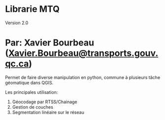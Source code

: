 Librarie MTQ
=====================================================================
Version 2.0

Par: Xavier Bourbeau (Xavier.Bourbeau@transports.gouv.qc.ca)
=====================================================================

Permet de faire diverse manipulation en python, commune à plusieurs tâche géomatique dans QGIS.

Les principales utilisation:

  1) Géocodage par RTSS/Chainage
  2) Gestion de couches
  3) Segmentation linéaire sur le réseau
